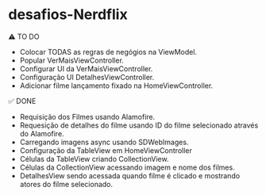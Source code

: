 # desafios-Nerdflix


:warning: TO DO
- Colocar TODAS as regras de negógios na ViewModel.
- Popular VerMaisViewController.
- Configurar UI da VerMaisViewController.
- Configuração UI DetalhesViewController.
- Adicionar filme lançamento fixado na HomeViewController.


:white_check_mark: DONE 
- Requisição dos Filmes usando Alamofire.
- Requesição de detalhes do filme usando ID do filme selecionado através do Alamofire.
- Carregando imagens async usando SDWebImages.
- Configuração da TableView em HomeViewController
- Células da TableView criando CollectionView.
- Células da CollectionView acessando imagem e nome dos filmes.
- DetalhesView sendo acessada quando filme é clicado e mostrando atores do filme selecionado.
